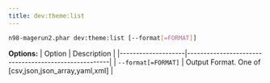 ```yaml
---
title: dev:theme:list
---
```


```sh
n98-magerun2.phar dev:theme:list [--format[=FORMAT]]
```
**Options:**
| Option             | Description                                          |
|--------------------|------------------------------------------------------|
| `--format[=FORMAT]` | Output Format. One of [csv,json,json_array,yaml,xml] |

